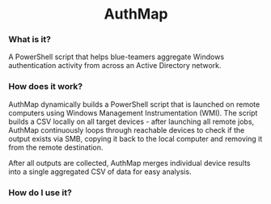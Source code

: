 <h1 align="center">
AuthMap
</h1>

### What is it?
A PowerShell script that helps blue-teamers aggregate Windows authentication activity from across an Active Directory network.

### How does it work?

AuthMap dynamically builds a PowerShell script that is launched on remote computers using Windows Management Instrumentation (WMI).  The script builds a CSV locally on all target devices - after launching all remote jobs, AuthMap continuously loops through reachable devices to check if the output exists via SMB, copying it back to the local computer and removing it from the remote destination.

After all outputs are collected, AuthMap merges individual device results into a single aggregated CSV of data for easy analysis.

### How do I use it?

